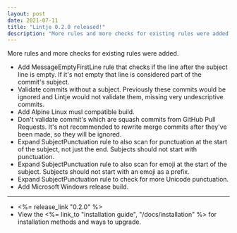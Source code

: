 ```yaml
---
layout: post
date: 2021-07-11
title: "Lintje 0.2.0 released!"
description: "More rules and more checks for existing rules were added."
---
```


More rules and more checks for existing rules were added.

- Add MessageEmptyFirstLine rule that checks if the line after the subject line
  is empty. If it's not empty that line is considered part of the commit's
  subject.
- Validate commits without a subject. Previously these commits would be ignored
  and Lintje would not validate them, missing very undescriptive commits.
- Add Alpine Linux musl compatible build.
- Don't validate commit's which are squash commits from GitHub Pull Requests.
  It's not recommended to rewrite merge commits after they've been made, so
  they will be ignored.
- Expand SubjectPunctuation rule to also scan for punctuation at the start of
  the subject, not just the end. Subjects should not start with punctuation.
- Expand SubjectPunctuation rule to also scan for emoji at the start of
  the subject. Subjects should not start with an emoji as a prefix.
- Expand SubjectPunctuation rule to check for more Unicode punctuation.
- Add Microsoft Windows release build.

---

- <%= release_link "0.2.0" %>
- View the <%= link_to "installation guide", "/docs/installation" %> for installation methods and ways to upgrade.
